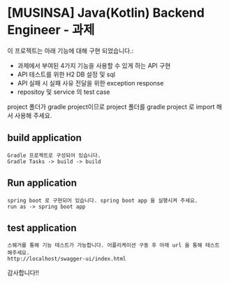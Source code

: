 # [MUSINSA] Java(Kotlin) Backend Engineer - 과제

이 프로젝트는 아래 기능에 대해 구현 되었습니다.:
- 과제에서 부여된 4가지 기능을 사용할 수 있게 하는 API 구현
- API 테스트를 위한 H2 DB 설정 및 sql
- API 실패 시 실패 사유 전달을 위한 exception response
- repositoy 및 service 의 test case

project 폴더가 gradle project이므로 project 폴더를 gradle project 로 import 해서 사용해 주세요.

## build application
```
Gradle 프로젝트로 구성되어 있습니다.
Gradle Tasks -> build -> build
```

## Run application
```
spring boot 로 구현되어 있습니다. spring boot app 을 실행시켜 주세요.
run as -> spring boot app

```

## test application
```
스웨거를 통해 기능 테스트가 가능합니다. 어플리케이션 구동 후 아래 url 을 통해 테스트 해주세요.
http://localhost/swagger-ui/index.html
```

감사합니다!!
